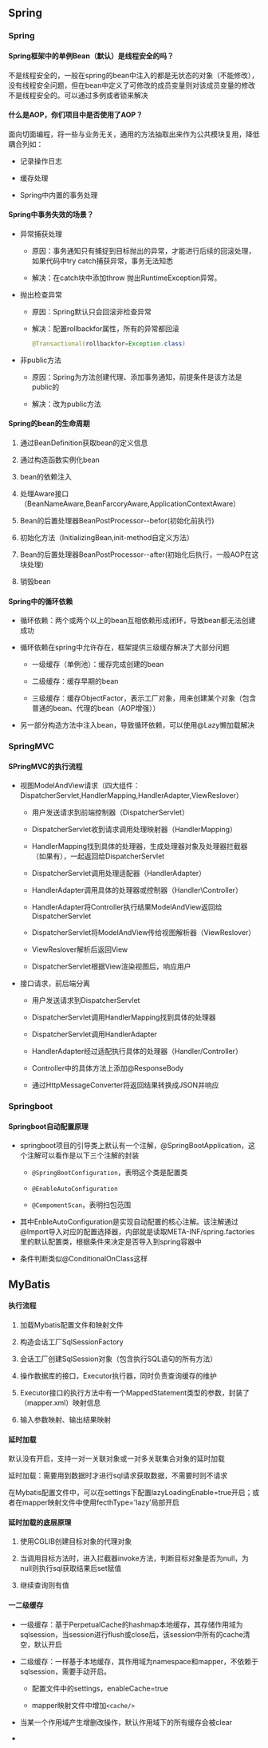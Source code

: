 ## Spring

### Spring

#### Spring框架中的单例Bean（默认）是线程安全的吗？

不是线程安全的，一般在spring的bean中注入的都是无状态的对象（不能修改），没有线程安全问题，但在bean中定义了可修改的成员变量则对该成员变量的修改不是线程安全的。可以通过多例或者锁来解决

#### 什么是AOP，你们项目中是否使用了AOP？

面向切面编程，将一些与业务无关，通用的方法抽取出来作为公共模块复用，降低耦合列如：

- 记录操作日志

- 缓存处理

- Spring中内置的事务处理

#### Spring中事务失效的场景？

- 异常捕获处理
  
  - 原因：事务通知只有捕捉到目标抛出的异常，才能进行后续的回滚处理，如果代码中try catch捕获异常，事务无法知悉
  
  - 解决：在catch块中添加throw 抛出RuntimeException异常。

- 抛出检查异常
  
  - 原因：Spring默认只会回滚非检查异常
  
  - 解决：配置rollbackfor属性，所有的异常都回滚
    
    ```java
    @Transactional(rollbackfor=Exception.class)
    ```

- 非public方法
  
  - 原因：Spring为方法创建代理、添加事务通知，前提条件是该方法是public的
  
  - 解决：改为public方法

#### Spring的bean的生命周期

1. 通过BeanDefinition获取bean的定义信息

2. 通过构造函数实例化bean

3. bean的依赖注入

4. 处理Aware接口（BeanNameAware,BeanFarcoryAware,ApplicationContextAware）

5. Bean的后置处理器BeanPostProcessor--befor(初始化前执行)

6. 初始化方法（InitializingBean,init-method自定义方法）

7. Bean的后置处理器BeanPostProcessor--after(初始化后执行，一般AOP在这块处理)

8. 销毁bean

#### Spring中的循环依赖

- 循环依赖：两个或两个以上的bean互相依赖形成闭环，导致bean都无法创建成功

- 循环依赖在spring中允许存在，框架提供三级缓存解决了大部分问题
  
  - 一级缓存（单例池）：缓存完成创建的bean
  
  - 二级缓存：缓存早期的bean
  
  - 三级缓存：缓存ObjectFactor，表示工厂对象，用来创建某个对象（包含普通的bean、代理的bean（AOP增强））

- 另一部分构造方法中注入bean，导致循环依赖，可以使用@Lazy懒加载解决

### SpringMVC

#### SPringMVC的执行流程

- 视图ModelAndView请求（四大组件：DispatcherServlet,HandlerMapping,HandlerAdapter,ViewReslover）
  
  - 用户发送请求到前端控制器（DispatcherServlet）
  
  - DispatcherServlet收到请求调用处理映射器（HandlerMapping）
  
  - HandlerMapping找到具体的处理器，生成处理器对象及处理器拦截器（如果有），一起返回给DispatcherServlet
  
  - DispatcherServlet调用处理适配器（HandlerAdapter）
  
  - HandlerAdapter调用具体的处理器或控制器（Handler\Controller）
  
  - HandlerAdapter将Controller执行结果ModelAndView返回给DispatcherServlet
  
  - DispatcherServlet将ModelAndView传给视图解析器（ViewReslover）
  
  - ViewReslover解析后返回View
  
  - DispatcherServlet根据View渲染视图后，响应用户

- 接口请求，前后端分离
  
  - 用户发送请求到DispatcherServlet
  
  - DispatcherServlet调用HandlerMapping找到具体的处理器
  
  - DispatcherServlet调用HandlerAdapter
  
  - HandlerAdapter经过适配执行具体的处理器（Handler/Controller）
  
  - Controller中的具体方法上添加@ResponseBody
  
  - 通过HttpMessageConverter将返回结果转换成JSON并响应 

### Springboot

#### Springboot自动配置原理

- springboot项目的引导类上默认有一个注解，@SpringBootApplication，这个注解可以看作是以下三个注解的封装
  
  - `@SpringBootConfiguration`，表明这个类是配置类
  
  - `@EnableAutoConfiguration`
  
  - `@CompomentScan`，表明扫包范围

- 其中EnbleAutoConfiguration是实现自动配置的核心注解。该注解通过@Import导入对应的配置选择器，内部就是读取META-INF/spring.factories里的默认配置类，根据条件来决定是否导入到spring容器中

- 条件判断类似@ConditionalOnClass这样

## MyBatis

#### 执行流程

1. 加载Mybatis配置文件和映射文件

2. 构造会话工厂SqlSessionFactory

3. 会话工厂创建SqlSession对象（包含执行SQL语句的所有方法）

4. 操作数据库的接口，Executor执行器，同时负责查询缓存的维护

5. Executor接口的执行方法中有一个MappedStatement类型的参数，封装了（mapper.xml）映射信息

6. 输入参数映射、输出结果映射

#### 延时加载

默认没有开启，支持一对一关联对象或一对多关联集合对象的延时加载

延时加载：需要用到数据时才进行sql请求获取数据，不需要时则不请求

在Mybatis配置文件中，可以在settings下配置lazyLoadingEnable=true开启；或者在mapper映射文件中使用fecthType='lazy'局部开启

#### 延时加载的底层原理

1. 使用CGLIB创建目标对象的代理对象

2. 当调用目标方法时，进入拦截器invoke方法，判断目标对象是否为null，为null则执行sql获取结果后set赋值

3. 继续查询则有值

#### 一二级缓存

- 一级缓存：基于PerpetualCache的hashmap本地缓存，其存储作用域为sqlsession，当session进行flush或close后，该session中所有的cache清空，默认开启

- 二级缓存：一样基于本地缓存，其作用域为namespace和mapper，不依赖于sqlsession，需要手动开启。
  
  - 配置文件中的settings，enableCache=true
  
  - mapper映射文件中增加`<cache/>`

- 当某一个作用域产生增删改操作，默认作用域下的所有缓存会被clear

- 
